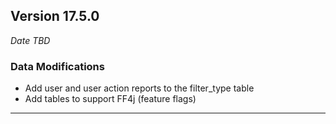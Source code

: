 
## Version 17.5.0
_Date TBD_

### Data Modifications
* Add user and user action reports to the filter_type table
* Add tables to support FF4j (feature flags)

---
